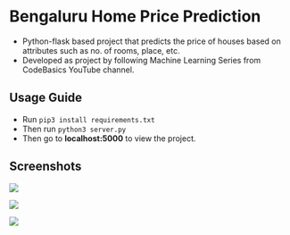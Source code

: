 # Bengaluru Home Price Prediction
* Python-flask based project that predicts the price of houses based on attributes such as no. of rooms, place, etc.
* Developed as project by following Machine Learning Series from CodeBasics YouTube channel.

## Usage Guide
* Run ```pip3 install requirements.txt```
* Then run ```python3 server.py```
* Then go to **localhost:5000** to view the project.

## Screenshots

<kbd><img src="https://user-images.githubusercontent.com/57527558/102894962-e51ca480-4489-11eb-8718-3848059c7f0c.png"></kbd>


<kbd><img src="https://user-images.githubusercontent.com/57527558/102894955-e2ba4a80-4489-11eb-80c6-2f1fcedb7d77.png"></kbd>


<kbd><img src="https://user-images.githubusercontent.com/57527558/102894960-e4840e00-4489-11eb-82e1-3512590475d4.png"></kbd>
